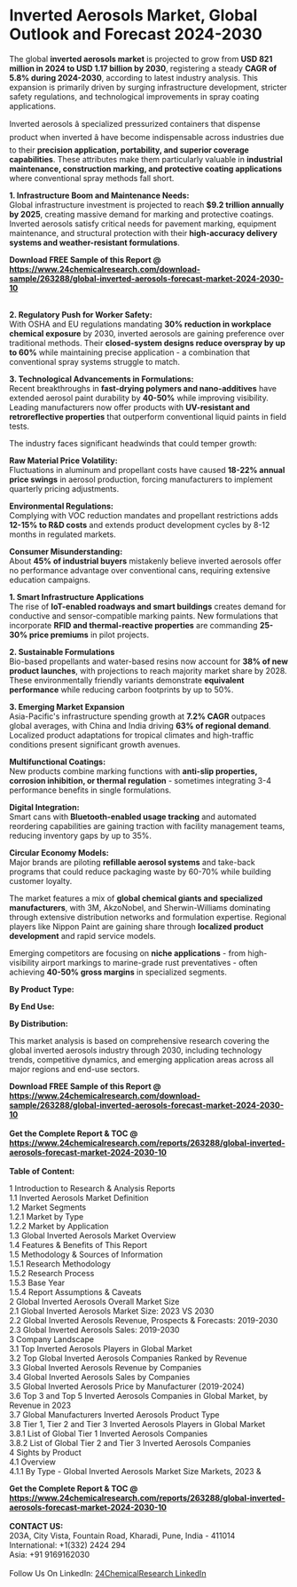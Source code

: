 <h1>Inverted Aerosols Market, Global Outlook and Forecast 2024-2030</h1><p>The global <strong>inverted aerosols market</strong> is projected to grow from <strong>USD 821 million in 2024 to USD 1.17 billion by 2030</strong>, registering a steady <strong>CAGR of 5.8% during 2024-2030</strong>, according to latest industry analysis. This expansion is primarily driven by surging infrastructure development, stricter safety regulations, and technological improvements in spray coating applications.</p><p>Inverted aerosols â specialized pressurized containers that dispense product when inverted â have become indispensable across industries due to their <strong>precision application, portability, and superior coverage capabilities</strong>. These attributes make them particularly valuable in <strong>industrial maintenance, construction marking, and protective coating applications</strong> where conventional spray methods fall short.</p><p><strong>1. Infrastructure Boom and Maintenance Needs:</strong><br>
Global infrastructure investment is projected to reach <strong>$9.2 trillion annually by 2025</strong>, creating massive demand for marking and protective coatings. Inverted aerosols satisfy critical needs for pavement marking, equipment maintenance, and structural protection with their <strong>high-accuracy delivery systems and weather-resistant formulations</strong>.</p><div><b>Download FREE Sample of this Report @ 
            <a href="https://www.24chemicalresearch.com/download-sample/263288/global-inverted-aerosols-forecast-market-2024-2030-10">
            https://www.24chemicalresearch.com/download-sample/263288/global-inverted-aerosols-forecast-market-2024-2030-10</a></b></div><br><p><strong>2. Regulatory Push for Worker Safety:</strong><br>
With OSHA and EU regulations mandating <strong>30% reduction in workplace chemical exposure</strong> by 2030, inverted aerosols are gaining preference over traditional methods. Their <strong>closed-system designs reduce overspray by up to 60%</strong> while maintaining precise application - a combination that conventional spray systems struggle to match.</p><p><strong>3. Technological Advancements in Formulations:</strong><br>
Recent breakthroughs in <strong>fast-drying polymers and nano-additives</strong> have extended aerosol paint durability by <strong>40-50%</strong> while improving visibility. Leading manufacturers now offer products with <strong>UV-resistant and retroreflective properties</strong> that outperform conventional liquid paints in field tests.</p><p>The industry faces significant headwinds that could temper growth:</p><p><strong>Raw Material Price Volatility:</strong><br>
	Fluctuations in aluminum and propellant costs have caused <strong>18-22% annual price swings</strong> in aerosol production, forcing manufacturers to implement quarterly pricing adjustments.</p><p><strong>Environmental Regulations:</strong><br>
	Complying with VOC reduction mandates and propellant restrictions adds <strong>12-15% to R&amp;D costs</strong> and extends product development cycles by 8-12 months in regulated markets.</p><p><strong>Consumer Misunderstanding:</strong><br>
	About <strong>45% of industrial buyers</strong> mistakenly believe inverted aerosols offer no performance advantage over conventional cans, requiring extensive education campaigns.</p><p><strong>1. Smart Infrastructure Applications</strong><br>
The rise of <strong>IoT-enabled roadways and smart buildings</strong> creates demand for conductive and sensor-compatible marking paints. New formulations that incorporate <strong>RFID and thermal-reactive properties</strong> are commanding <strong>25-30% price premiums</strong> in pilot projects.</p><p><strong>2. Sustainable Formulations</strong><br>
Bio-based propellants and water-based resins now account for <strong>38% of new product launches</strong>, with projections to reach majority market share by 2028. These environmentally friendly variants demonstrate <strong>equivalent performance</strong> while reducing carbon footprints by up to 50%.</p><p><strong>3. Emerging Market Expansion</strong><br>
Asia-Pacific's infrastructure spending growth at <strong>7.2% CAGR</strong> outpaces global averages, with China and India driving <strong>63% of regional demand</strong>. Localized product adaptations for tropical climates and high-traffic conditions present significant growth avenues.</p><p><strong>Multifunctional Coatings:</strong><br>
	New products combine marking functions with <strong>anti-slip properties, corrosion inhibition, or thermal regulation</strong> - sometimes integrating 3-4 performance benefits in single formulations.</p><p><strong>Digital Integration:</strong><br>
	Smart cans with <strong>Bluetooth-enabled usage tracking</strong> and automated reordering capabilities are gaining traction with facility management teams, reducing inventory gaps by up to 35%.</p><p><strong>Circular Economy Models:</strong><br>
	Major brands are piloting <strong>refillable aerosol systems</strong> and take-back programs that could reduce packaging waste by 60-70% while building customer loyalty.</p><p>The market features a mix of <strong>global chemical giants and specialized manufacturers</strong>, with 3M, AkzoNobel, and Sherwin-Williams dominating through extensive distribution networks and formulation expertise. Regional players like Nippon Paint are gaining share through <strong>localized product development</strong> and rapid service models.</p><p>Emerging competitors are focusing on <strong>niche applications</strong> - from high-visibility airport markings to marine-grade rust preventatives - often achieving <strong>40-50% gross margins</strong> in specialized segments.</p><p><strong>By Product Type:</strong></p><p><strong>By End Use:</strong></p><p><strong>By Distribution:</strong></p><p>This market analysis is based on comprehensive research covering the global inverted aerosols industry through 2030, including technology trends, competitive dynamics, and emerging application areas across all major regions and end-use sectors.</p><div><b>Download FREE Sample of this Report @ 
            <a href="https://www.24chemicalresearch.com/download-sample/263288/global-inverted-aerosols-forecast-market-2024-2030-10">
            https://www.24chemicalresearch.com/download-sample/263288/global-inverted-aerosols-forecast-market-2024-2030-10</a></b></div><br><div><b>Get the Complete Report & TOC @ 
            <a href="https://www.24chemicalresearch.com/reports/263288/global-inverted-aerosols-forecast-market-2024-2030-10">
            https://www.24chemicalresearch.com/reports/263288/global-inverted-aerosols-forecast-market-2024-2030-10</a></b></div><br>
            <b>Table of Content:</b><p>1 Introduction to Research & Analysis Reports<br />
    1.1 Inverted Aerosols Market Definition<br />
    1.2 Market Segments<br />
        1.2.1 Market by Type<br />
        1.2.2 Market by Application<br />
    1.3 Global Inverted Aerosols Market Overview<br />
    1.4 Features & Benefits of This Report<br />
    1.5 Methodology & Sources of Information<br />
        1.5.1 Research Methodology<br />
        1.5.2 Research Process<br />
        1.5.3 Base Year<br />
        1.5.4 Report Assumptions & Caveats<br />
2 Global Inverted Aerosols Overall Market Size<br />
    2.1 Global Inverted Aerosols Market Size: 2023 VS 2030<br />
    2.2 Global Inverted Aerosols Revenue, Prospects & Forecasts: 2019-2030<br />
    2.3 Global Inverted Aerosols Sales: 2019-2030<br />
3 Company Landscape<br />
    3.1 Top Inverted Aerosols Players in Global Market<br />
    3.2 Top Global Inverted Aerosols Companies Ranked by Revenue<br />
    3.3 Global Inverted Aerosols Revenue by Companies<br />
    3.4 Global Inverted Aerosols Sales by Companies<br />
    3.5 Global Inverted Aerosols Price by Manufacturer (2019-2024)<br />
    3.6 Top 3 and Top 5 Inverted Aerosols Companies in Global Market, by Revenue in 2023<br />
    3.7 Global Manufacturers Inverted Aerosols Product Type<br />
    3.8 Tier 1, Tier 2 and Tier 3 Inverted Aerosols Players in Global Market<br />
        3.8.1 List of Global Tier 1 Inverted Aerosols Companies<br />
        3.8.2 List of Global Tier 2 and Tier 3 Inverted Aerosols Companies<br />
4 Sights by Product<br />
    4.1 Overview<br />
        4.1.1 By Type - Global Inverted Aerosols Market Size Markets, 2023 &</p><div><b>Get the Complete Report & TOC @ 
            <a href="https://www.24chemicalresearch.com/reports/263288/global-inverted-aerosols-forecast-market-2024-2030-10">
            https://www.24chemicalresearch.com/reports/263288/global-inverted-aerosols-forecast-market-2024-2030-10</a></b></div><br><b>CONTACT US:</b><br>
            203A, City Vista, Fountain Road, Kharadi, Pune, India - 411014<br>
            International: +1(332) 2424 294<br>
            Asia: +91 9169162030 <br><br>
            Follow Us On LinkedIn: <a href="https://www.linkedin.com/company/24chemicalresearch/">24ChemicalResearch LinkedIn</a>